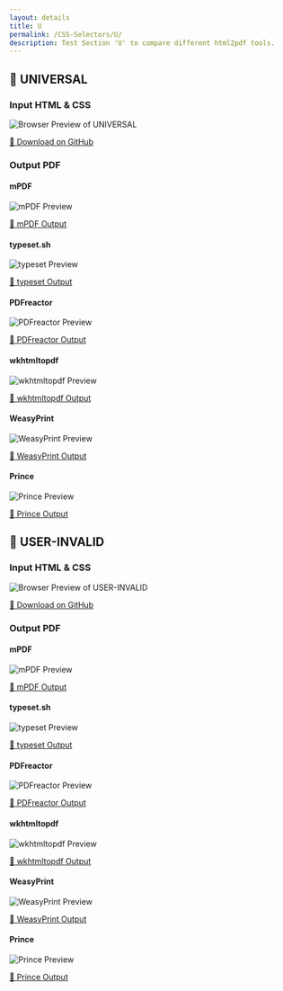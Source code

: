 ```yaml
---
layout: details
title: U
permalink: /CSS-Selectors/U/
description: Test Section 'U' to compare different html2pdf tools.
---
```




## 🔬 UNIVERSAL

### Input HTML & CSS

<div class="browser-mockup with-url">
    <div>
        <img src="/{{ page.path }}/../browser_screenshot__html_CSS_Selectors_U_universal.html.pdf.png" alt="Browser Preview of UNIVERSAL" />
    </div>
</div>
<p>
    <a href="https://raw.githubusercontent.com/azettl/compare.html2pdf.tools/master//html/CSS%20Selectors/U/universal.html" target="_blank" rel="noopener">📄 Download on GitHub</a>
</p>

### Output PDF

<div class="details-boxes">
    <div>
        <h4>mPDF</h4>
        <img src="/{{ page.path }}/../mpdf__html_CSS_Selectors_U_universal.html.png" alt="mPDF Preview" />
        <p>
            <a href="/{{ page.path }}/../mpdf__html_CSS_Selectors_U_universal.html.pdf" target="_blank">📕 mPDF Output</a>
        </p>
    </div>
    <div>
        <h4>typeset.sh</h4>
        <img src="/{{ page.path }}/../typeset__html_CSS_Selectors_U_universal.html.png" alt="typeset Preview" />
        <p>
            <a href="/{{ page.path }}/../typeset__html_CSS_Selectors_U_universal.html.pdf" target="_blank">📕 typeset Output</a>
        </p>
    </div>
    <div>
        <h4>PDFreactor</h4>
        <img src="/{{ page.path }}/../pdfreactor__html_CSS_Selectors_U_universal.html.png" alt="PDFreactor Preview" />
        <p>
            <a href="/{{ page.path }}/../pdfreactor__html_CSS_Selectors_U_universal.html.pdf" target="_blank">📕 PDFreactor Output</a>
        </p>
    </div>
    <div>
        <h4>wkhtmltopdf</h4>
        <img src="/{{ page.path }}/../wkhtmltopdf__html_CSS_Selectors_U_universal.html.png" alt="wkhtmltopdf Preview" />
        <p>
            <a href="/{{ page.path }}/../wkhtmltopdf__html_CSS_Selectors_U_universal.html.pdf" target="_blank">📕 wkhtmltopdf Output</a>
        </p>
    </div>
    <div>
        <h4>WeasyPrint</h4>
        <img src="/{{ page.path }}/../weasyprint__html_CSS_Selectors_U_universal.html.png" alt="WeasyPrint Preview" />
        <p>
            <a href="/{{ page.path }}/../weasyprint__html_CSS_Selectors_U_universal.html.pdf" target="_blank">📕 WeasyPrint Output</a>
        </p>
    </div>
    <div>
        <h4>Prince</h4>
        <img src="/{{ page.path }}/../princexml__html_CSS_Selectors_U_universal.html.png" alt="Prince Preview" />
        <p>
            <a href="/{{ page.path }}/../princexml__html_CSS_Selectors_U_universal.html.pdf" target="_blank">📕 Prince Output</a>
        </p>
    </div>
</div>

## 🔬 USER-INVALID

### Input HTML & CSS

<div class="browser-mockup with-url">
    <div>
        <img src="/{{ page.path }}/../browser_screenshot__html_CSS_Selectors_U_user-invalid.html.pdf.png" alt="Browser Preview of USER-INVALID" />
    </div>
</div>
<p>
    <a href="https://raw.githubusercontent.com/azettl/compare.html2pdf.tools/master//html/CSS%20Selectors/U/user-invalid.html" target="_blank" rel="noopener">📄 Download on GitHub</a>
</p>

### Output PDF

<div class="details-boxes">
    <div>
        <h4>mPDF</h4>
        <img src="/{{ page.path }}/../mpdf__html_CSS_Selectors_U_user-invalid.html.png" alt="mPDF Preview" />
        <p>
            <a href="/{{ page.path }}/../mpdf__html_CSS_Selectors_U_user-invalid.html.pdf" target="_blank">📕 mPDF Output</a>
        </p>
    </div>
    <div>
        <h4>typeset.sh</h4>
        <img src="/{{ page.path }}/../typeset__html_CSS_Selectors_U_user-invalid.html.png" alt="typeset Preview" />
        <p>
            <a href="/{{ page.path }}/../typeset__html_CSS_Selectors_U_user-invalid.html.pdf" target="_blank">📕 typeset Output</a>
        </p>
    </div>
    <div>
        <h4>PDFreactor</h4>
        <img src="/{{ page.path }}/../pdfreactor__html_CSS_Selectors_U_user-invalid.html.png" alt="PDFreactor Preview" />
        <p>
            <a href="/{{ page.path }}/../pdfreactor__html_CSS_Selectors_U_user-invalid.html.pdf" target="_blank">📕 PDFreactor Output</a>
        </p>
    </div>
    <div>
        <h4>wkhtmltopdf</h4>
        <img src="/{{ page.path }}/../wkhtmltopdf__html_CSS_Selectors_U_user-invalid.html.png" alt="wkhtmltopdf Preview" />
        <p>
            <a href="/{{ page.path }}/../wkhtmltopdf__html_CSS_Selectors_U_user-invalid.html.pdf" target="_blank">📕 wkhtmltopdf Output</a>
        </p>
    </div>
    <div>
        <h4>WeasyPrint</h4>
        <img src="/{{ page.path }}/../weasyprint__html_CSS_Selectors_U_user-invalid.html.png" alt="WeasyPrint Preview" />
        <p>
            <a href="/{{ page.path }}/../weasyprint__html_CSS_Selectors_U_user-invalid.html.pdf" target="_blank">📕 WeasyPrint Output</a>
        </p>
    </div>
    <div>
        <h4>Prince</h4>
        <img src="/{{ page.path }}/../princexml__html_CSS_Selectors_U_user-invalid.html.png" alt="Prince Preview" />
        <p>
            <a href="/{{ page.path }}/../princexml__html_CSS_Selectors_U_user-invalid.html.pdf" target="_blank">📕 Prince Output</a>
        </p>
    </div>
</div>


